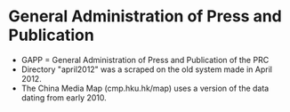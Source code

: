 # General Administration of Press and Publication

* GAPP = General Administration of Press and Publication of the PRC
* Directory "april2012" was a scraped on the old system made in April 2012.
* The China Media Map (cmp.hku.hk/map) uses a version of the data dating from early 2010.
